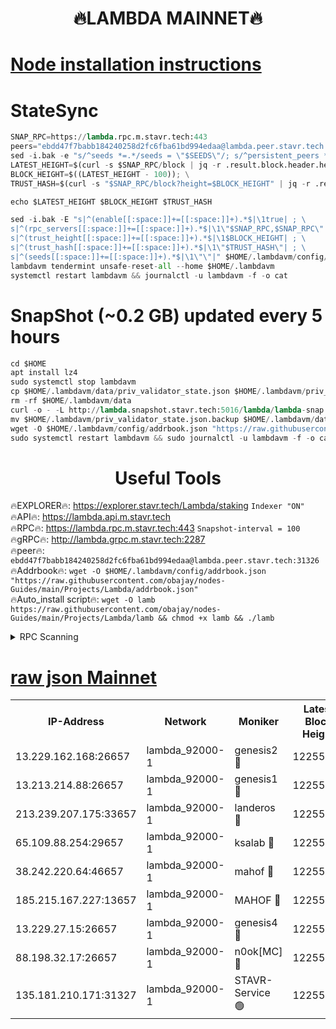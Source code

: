 <h1 align="center"> 🔥LAMBDA MAINNET🔥</h1>


[Node installation instructions](https://github.com/obajay/nodes-Guides/tree/main/Projects/Lambda)
=


# StateSync
```python
SNAP_RPC=https://lambda.rpc.m.stavr.tech:443
peers="ebdd47f7babb184240258d2fc6fba61bd994edaa@lambda.peer.stavr.tech:31326" 
sed -i.bak -e "s/^seeds *=.*/seeds = \"$SEEDS\"/; s/^persistent_peers *=.*/persistent_peers = \"$PEERS\"/" $HOME/.lambdavm/config/config.toml
LATEST_HEIGHT=$(curl -s $SNAP_RPC/block | jq -r .result.block.header.height); \
BLOCK_HEIGHT=$((LATEST_HEIGHT - 100)); \
TRUST_HASH=$(curl -s "$SNAP_RPC/block?height=$BLOCK_HEIGHT" | jq -r .result.block_id.hash)

echo $LATEST_HEIGHT $BLOCK_HEIGHT $TRUST_HASH

sed -i.bak -E "s|^(enable[[:space:]]+=[[:space:]]+).*$|\1true| ; \
s|^(rpc_servers[[:space:]]+=[[:space:]]+).*$|\1\"$SNAP_RPC,$SNAP_RPC\"| ; \
s|^(trust_height[[:space:]]+=[[:space:]]+).*$|\1$BLOCK_HEIGHT| ; \
s|^(trust_hash[[:space:]]+=[[:space:]]+).*$|\1\"$TRUST_HASH\"| ; \
s|^(seeds[[:space:]]+=[[:space:]]+).*$|\1\"\"|" $HOME/.lambdavm/config/config.toml
lambdavm tendermint unsafe-reset-all --home $HOME/.lambdavm
systemctl restart lambdavm && journalctl -u lambdavm -f -o cat

```
# SnapShot (~0.2 GB) updated every 5 hours
```python
cd $HOME
apt install lz4
sudo systemctl stop lambdavm
cp $HOME/.lambdavm/data/priv_validator_state.json $HOME/.lambdavm/priv_validator_state.json.backup
rm -rf $HOME/.lambdavm/data
curl -o - -L http://lambda.snapshot.stavr.tech:5016/lambda/lambda-snap.tar.lz4 | lz4 -c -d - | tar -x -C $HOME/.lambdavm --strip-components 2
mv $HOME/.lambdavm/priv_validator_state.json.backup $HOME/.lambdavm/data/priv_validator_state.json
wget -O $HOME/.lambdavm/config/addrbook.json "https://raw.githubusercontent.com/obajay/nodes-Guides/main/Projects/Lambda/addrbook.json"
sudo systemctl restart lambdavm && sudo journalctl -u lambdavm -f -o cat
```
 <h1 align="center"> Useful Tools</h1>

🔥EXPLORER🔥:      https://explorer.stavr.tech/Lambda/staking	        `Indexer "ON"` \
🔥API🔥: 			 		 https://lambda.api.m.stavr.tech \
🔥RPC🔥:           https://lambda.rpc.m.stavr.tech:443	              `Snapshot-interval = 100` \
🔥gRPC🔥:          http://lambda.grpc.m.stavr.tech:2287 \
🔥peer🔥:					 `ebdd47f7babb184240258d2fc6fba61bd994edaa@lambda.peer.stavr.tech:31326` \
🔥Addrbook🔥:    ```wget -O $HOME/.lambdavm/config/addrbook.json "https://raw.githubusercontent.com/obajay/nodes-Guides/main/Projects/Lambda/addrbook.json"``` \
🔥Auto_install script🔥: ```wget -O lamb https://raw.githubusercontent.com/obajay/nodes-Guides/main/Projects/Lambda/lamb && chmod +x lamb && ./lamb```


<details>
<summary>RPC Scanning</summary>

<h2 align="center"> We scan nodes in real time every 4 hours. And we provide the final result of RPC endpoints.
We cannot influence the operation of these nodes in any way. </h2>


```python
If Voting Power is higher than 0 --> then the Node is a validator of the network and may be subject to attack and be a potential threat to the chain.
```
```python
We marked such validators with a red symbol
```

</details>

[raw json Mainnet](https://rpc-check.lambm.stavr.tech/lambm/rpc-lambm-result.json)
=


<table><tr><th>IP-Address</th><th>Network</th><th>Moniker</th><th>Latest Block Height</th><th>Earliest Block Height</th><th>Catching Up</th><th>Tx Index</th><th>Voting Power</th><th>Scan Time</th></tr><tr><td>13.229.162.168:26657</td><td>lambda_92000-1</td><td>genesis2 🔴</td><td>12255790</td><td>1</td><td>False</td><td>on</td><td>15679450</td><td>2024-03-19T10:15:19.493371661UTC</td></tr><tr><td>13.213.214.88:26657</td><td>lambda_92000-1</td><td>genesis1 🔴</td><td>12255791</td><td>1</td><td>False</td><td>on</td><td>730456</td><td>2024-03-19T10:15:24.204270563UTC</td></tr><tr><td>213.239.207.175:33657</td><td>lambda_92000-1</td><td>landeros 🔴</td><td>12255789</td><td>8136001</td><td>False</td><td>off</td><td>1992530</td><td>2024-03-19T10:15:14.243668579UTC</td></tr><tr><td>65.109.88.254:29657</td><td>lambda_92000-1</td><td>ksalab 🔴</td><td>12255791</td><td>8715001</td><td>False</td><td>on</td><td>510465</td><td>2024-03-19T10:15:28.869983585UTC</td></tr><tr><td>38.242.220.64:46657</td><td>lambda_92000-1</td><td>mahof 🔴</td><td>12255792</td><td>10131001</td><td>False</td><td>off</td><td>770350</td><td>2024-03-19T10:15:31.246457901UTC</td></tr><tr><td>185.215.167.227:13657</td><td>lambda_92000-1</td><td>MAHOF 🔴</td><td>12255791</td><td>10134001</td><td>False</td><td>on</td><td>2051510</td><td>2024-03-19T10:15:23.008442028UTC</td></tr><tr><td>13.229.27.15:26657</td><td>lambda_92000-1</td><td>genesis4 🔴</td><td>12255791</td><td>11043001</td><td>False</td><td>on</td><td>9552156</td><td>2024-03-19T10:15:22.730900561UTC</td></tr><tr><td>88.198.32.17:26657</td><td>lambda_92000-1</td><td>n0ok[MC] 🔴</td><td>12255792</td><td>12155792</td><td>False</td><td>off</td><td>1578630</td><td>2024-03-19T10:15:33.490808627UTC</td></tr><tr><td>135.181.210.171:31327</td><td>lambda_92000-1</td><td>STAVR-Service 🟢</td><td>12255791</td><td>12254001</td><td>False</td><td>on</td><td>0</td><td>2024-03-19T10:15:28.552218256UTC</td></tr></table>

